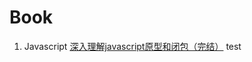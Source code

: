 # Book
 1. Javascript
 [深入理解javascript原型和闭包（完结）](http://www.cnblogs.com/wangfupeng1988/p/3977924.html)
 test